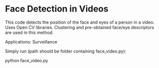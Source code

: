 # Face Detection in Videos

This code detects the position of the face and eyes of a person in a video. Uses Open CV libraries. Clustering and pre-obtained face/eye descriptors are used in this method. 

Applications: Surveillance

Simply run (path should be folder containing face_video.py):

python face_video.py